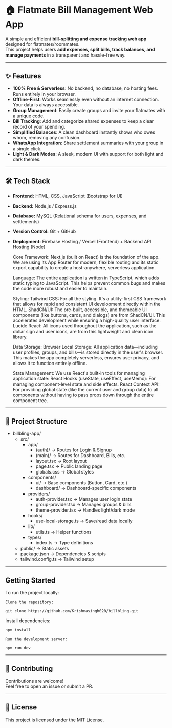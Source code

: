 # 🏠 Flatmate Bill Management Web App

A simple and efficient **bill-splitting and expense tracking web app** designed for flatmates/roommates.  
This project helps users **add expenses, split bills, track balances, and manage payments** in a transparent and hassle-free way.

---

## ✨ Features

- **100% Free & Serverless**: No backend, no database, no hosting fees. Runs entirely in your browser.
- **Offline-First**: Works seamlessly even without an internet connection. Your data is always accessible.
- **Group Management**: Easily create groups and invite your flatmates with a unique code.
- **Bill Tracking**: Add and categorize shared expenses to keep a clear record of your spending.
- **Simplified Balances**: A clean dashboard instantly shows who owes whom, removing any confusion.
- **WhatsApp Integration**: Share settlement summaries with your group in a single click.
- **Light & Dark Modes**: A sleek, modern UI with support for both light and dark themes.


---

## 🛠 Tech Stack

- **Frontend:** HTML, CSS, JavaScript (Bootstrap for UI)
- **Backend:** Node.js / Express.js
- **Database:** MySQL (Relational schema for users, expenses, and settlements)
- **Version Control:** Git + GitHub
- **Deployment:** Firebase Hosting / Vercel (Frontend) + Backend API Hosting (Node)

    Core Framework: Next.js (built on React) is the foundation of the app. We are using its App Router for modern, flexible routing and its static export capability to create a host-anywhere, serverless application.

    Language: The entire application is written in TypeScript, which adds static typing to JavaScript. This helps prevent common bugs and makes the code more robust and easier to maintain.

    Styling:
        Tailwind CSS: For all the styling. It's a utility-first CSS framework that allows for rapid and consistent UI development directly within the HTML.
        ShadCN/UI: The pre-built, accessible, and themeable UI components (like buttons, cards, and dialogs) are from ShadCN/UI. This accelerates development while ensuring a high-quality user interface.
        Lucide React: All icons used throughout the application, such as the dollar sign and user icons, are from this lightweight and clean icon library.

    Data Storage:
        Browser Local Storage: All application data—including user profiles, groups, and bills—is stored directly in the user's browser. This makes the app completely serverless, ensures user privacy, and allows it to function entirely offline.

    State Management: We use React's built-in tools for managing application state:
        React Hooks (useState, useEffect, useMemo): For managing component-level state and side effects.
        React Context API: For providing global state (like the current user and group data) to all components without having to pass props down through the entire component tree.

---

## 📂 Project Structure

- billbling-app/
  - src/
    - app/
      - (auth)/ → Routes for Login & Signup
      - (main)/ → Routes for Dashboard, Bills, etc.
      - layout.tsx → Root layout
      - page.tsx → Public landing page
      - globals.css → Global styles
    - components/
      - ui/ → Base components (Button, Card, etc.)
      - dashboard/ → Dashboard-specific components
    - providers/
      - auth-provider.tsx → Manages user login state
      - group-provider.tsx → Manages groups & bills
      - theme-provider.tsx → Handles light/dark mode
    - hooks/
      - use-local-storage.ts → Save/read data locally
    - lib/
      - utils.ts → Helper functions
    - types/
      - index.ts → Type definitions
  - public/ → Static assets
  - package.json → Dependencies & scripts
  - tailwind.config.ts → Tailwind setup
---
## Getting Started
To run the project locally:

    Clone the repository:

    git clone https://github.com/Krishnasingh020/billbling.git

Install dependencies:

    npm install
    
    Run the development server:
    
    npm run dev


---
## 🤝 Contributing

Contributions are welcome!  
Feel free to open an issue or submit a PR.

---
## 📜 License

This project is licensed under the MIT License.


